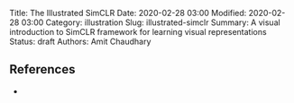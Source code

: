 Title: The Illustrated SimCLR
Date: 2020-02-28 03:00
Modified: 2020-02-28 03:00
Category: illustration
Slug: illustrated-simclr
Summary: A visual introduction to SimCLR framework for learning visual representations
Status: draft
Authors: Amit Chaudhary


## References
- 